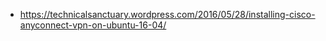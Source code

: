 * https://technicalsanctuary.wordpress.com/2016/05/28/installing-cisco-anyconnect-vpn-on-ubuntu-16-04/
